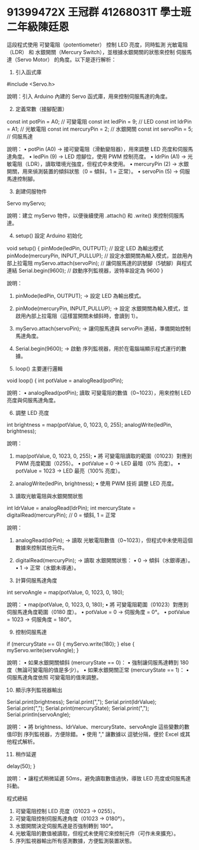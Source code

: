 # 91399472X 王冠群 41268031T 學士班二年級陳廷恩
這段程式使用 可變電阻（potentiometer） 控制 LED 亮度，同時監測 光敏電阻（LDR） 和 水銀開關（Mercury Switch），並根據水銀開關的狀態來控制 伺服馬達（Servo Motor） 的角度。以下是逐行解析：

1. 引入函式庫

#include <Servo.h>

說明：引入 Arduino 內建的 Servo 函式庫，用來控制伺服馬達的角度。

2. 定義常數（接腳配置）

const int potPin = A0;  // 可變電阻
const int ledPin = 9;   // LED
const int ldrPin = A1;  // 光敏電阻
const int mercuryPin = 2; // 水銀開關
const int servoPin = 5;  // 伺服馬達

說明：
 • potPin (A0) → 接可變電阻（滑動變阻器），用來調整 LED 亮度和伺服馬達角度。
 • ledPin (9) → LED 燈腳位，使用 PWM 控制亮度。
 • ldrPin (A1) → 光敏電阻（LDR），讀取環境光強度，但程式中未使用。
 • mercuryPin (2) → 水銀開關，用來偵測裝置的傾斜狀態（0 = 傾斜，1 = 正常）。
 • servoPin (5) → 伺服馬達控制腳。

3. 創建伺服物件

Servo myServo;

說明：建立 myServo 物件，以便後續使用 .attach() 和 .write() 來控制伺服馬達。

4. setup() 設定 Arduino 初始化

void setup() {
  pinMode(ledPin, OUTPUT);            // 設定 LED 為輸出模式
  pinMode(mercuryPin, INPUT_PULLUP);  // 設定水銀開關為輸入模式，並啟用內部上拉電阻
  myServo.attach(servoPin);           // 讓伺服馬達的訊號腳（5號腳）與程式連結
  Serial.begin(9600);                 // 啟動序列監視器，波特率設定為 9600
}

說明：
 1. pinMode(ledPin, OUTPUT); → 設定 LED 為輸出模式。
 2. pinMode(mercuryPin, INPUT_PULLUP); → 設定 水銀開關為輸入模式，並啟用內部上拉電阻（這樣當開關未傾斜時，會讀到 1）。
 3. myServo.attach(servoPin); → 讓伺服馬達與 servoPin 連結，準備開始控制馬達角度。
 4. Serial.begin(9600); → 啟動 序列監視器，用於在電腦端顯示程式運行的數據。

5. loop() 主要運行邏輯

void loop() {
  int potValue = analogRead(potPin);

說明：
 • analogRead(potPin); 讀取 可變電阻的數值（0~1023），用來控制 LED 亮度與伺服馬達角度。

6. 調整 LED 亮度

  int brightness = map(potValue, 0, 1023, 0, 255);
  analogWrite(ledPin, brightness);

說明：
 1. map(potValue, 0, 1023, 0, 255);
 • 將 可變電阻讀取的範圍（01023）對應到 PWM 亮度範圍（0255）。
 • potValue = 0 → LED 最暗（0% 亮度）。
 • potValue = 1023 → LED 最亮（100% 亮度）。
 2. analogWrite(ledPin, brightness);
 • 使用 PWM 技術 調整 LED 亮度。

7. 讀取光敏電阻與水銀開關狀態

  int ldrValue = analogRead(ldrPin);
  int mercuryState = digitalRead(mercuryPin); // 0 = 傾斜, 1 = 正常

說明：
 1. analogRead(ldrPin); → 讀取 光敏電阻數值（0~1023），但程式中未使用這個數據來控制其他元件。
 2. digitalRead(mercuryPin); → 讀取 水銀開關狀態：
 • 0 → 傾斜（水銀導通）。
 • 1 → 正常（水銀未導通）。

8. 計算伺服馬達角度

  int servoAngle = map(potValue, 0, 1023, 0, 180);

說明：
 • map(potValue, 0, 1023, 0, 180);
 • 將 可變電阻範圍（01023）對應到伺服馬達角度範圍（0180 度）。
 • potValue = 0 → 伺服角度 = 0°。
 • potValue = 1023 → 伺服角度 = 180°。

9. 控制伺服馬達

  if (mercuryState == 0) {
    myServo.write(180);
  } else {
    myServo.write(servoAngle);
  }

說明：
 • 如果水銀開關傾斜 (mercuryState == 0)：
 • 強制讓伺服馬達轉到 180 度（無論可變電阻的值是多少）。
 • 如果水銀開關正常 (mercuryState == 1)：
 • 伺服馬達角度依照 可變電阻的值來調整。

10. 顯示序列監視器輸出

  Serial.print(brightness);
  Serial.print(",");
  Serial.print(ldrValue);
  Serial.print(",");
  Serial.print(mercuryState);
  Serial.print(",");
  Serial.println(servoAngle);

說明：
 • 將 brightness、ldrValue、mercuryState、servoAngle 這些變數的數值印到 序列監視器，方便除錯。
 • 使用 "," 讓數據以 逗號分隔，便於 Excel 或其他程式解析。

11. 稍作延遲

  delay(50);
}

說明：
 • 讓程式稍微延遲 50ms，避免讀取數值過快，導致 LED 亮度或伺服馬達抖動。

程式總結
 1. 可變電阻控制 LED 亮度（01023 → 0255）。
 2. 可變電阻控制伺服馬達角度（01023 → 0180°）。
 3. 水銀開關決定伺服馬達是否強制轉到 180°。
 4. 光敏電阻的數值被讀取，但程式未使用它來控制元件（可作未來擴充）。
 5. 序列監視器輸出所有感測數據，方便監測裝置狀態。
